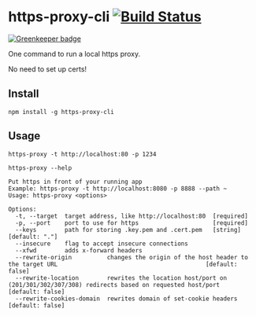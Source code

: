 # https-proxy-cli [![Build Status](https://travis-ci.org/naugtur/https-proxy-cli.svg?branch=master)](https://travis-ci.org/naugtur/https-proxy-cli)

[![Greenkeeper badge](https://badges.greenkeeper.io/naugtur/https-proxy-cli.svg)](https://greenkeeper.io/)

One command to run a local https proxy.

No need to set up certs!

## Install

```
npm install -g https-proxy-cli
```

## Usage

```
https-proxy -t http://localhost:80 -p 1234
```

```
https-proxy --help

Put https in front of your running app
Example: https-proxy -t http://localhost:8080 -p 8888 --path ~
Usage: https-proxy <options>

Options:
  -t, --target  target address, like http://localhost:80  [required]
  -p, --port    port to use for https                     [required]
  --keys        path for storing .key.pem and .cert.pem   [string]  [default: "."]
  --insecure    flag to accept insecure connections
  --xfwd        adds x-forward headers
  --rewrite-origin          changes the origin of the host header to the target URL                                          [default: false]
  --rewrite-location        rewrites the location host/port on (201/301/302/307/308) redirects based on requested host/port  [default: false]
  --rewrite-cookies-domain  rewrites domain of set-cookie headers                                                            [default: false]
```
